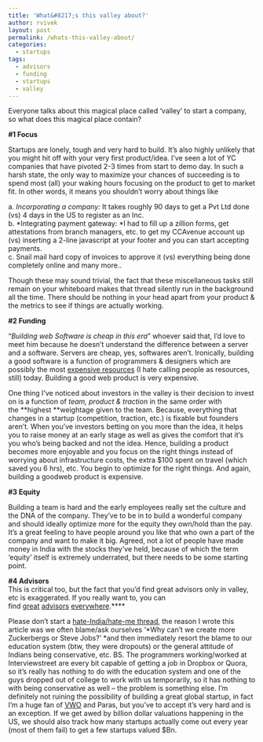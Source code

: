 ```yaml
---
title: 'What&#8217;s this valley about?'
author: rvivek
layout: post
permalink: /whats-this-valley-about/
categories:
  - startups
tags:
  - advisors
  - funding
  - startups
  - valley
---
```

Everyone talks about this magical place called ‘valley’ to start a company, so what does this magical place contain?

**#1 Focus**

Startups are lonely, tough and very hard to build. It’s also highly unlikely that you might hit off with your very first product/idea. I’ve seen a lot of YC companies that have pivoted 2-3 times from start to demo day. In such a harsh state, the only way to maximize your chances of succeeding is to spend most (all) your waking hours focusing on the product to get to market fit. In other words, it means you shouldn’t worry about things like

a. *Incorporating a company:* It takes roughly 90 days to get a Pvt Ltd done (vs) 4 days in the US to register as an Inc.  
b. *Integrating payment gateway: *I had to fill up a zillion forms, get attestations from branch managers, etc. to get my CCAvenue account up (vs) inserting a 2-line javascript at your footer and you can start accepting payments.  
c. Snail mail hard copy of invoices to approve it (vs) everything being done completely online and many more..

Though these may sound trivial, the fact that these miscellaneous tasks still remain on your whiteboard makes that thread silently run in the background all the time. There should be nothing in your head apart from your product & the metrics to see if things are actually working.

**#2 Funding**

“*Building web* *Software is cheap in this era*” whoever said that, I’d love to meet him because he doesn’t understand the difference between a server and a software. Servers are cheap, yes, softwares aren’t. Ironically, building a good software is a function of programmers & designers which are possibly the most <a href="http://blog.folyo.me/post/10723370923/how-much-does-a-website-cost" target="_blank">expensive resources</a> (I hate calling people as resources, still) today. Building a good web product is very expensive.

One thing I’ve noticed about investors in the valley is their decision to invest on is a function of *team, product & traction* in the same order with the **highest **weightage given to the team. Because, everything that changes in a startup (competition, traction, etc.) is fixable but founders aren’t. When you’ve investors betting on you more than the idea, it helps you to raise money at an early stage as well as gives the comfort that it’s you who’s being backed and not the idea. Hence, building a product becomes more enjoyable and you focus on the right things instead of worrying about infrastructure costs, the extra $100 spent on travel (which saved you 6 hrs), etc. You begin to optimize for the right things. And again, building a goodweb product is expensive.

**#3 Equity**

Building a team is hard and the early employees really set the culture and the DNA of the company. They’ve to be in to build a wonderful company and should ideally optimize more for the equity they own/hold than the pay. It’s a great feeling to have people around you like that who own a part of the company and want to make it big. Agreed, not a lot of people have made money in India with the stocks they’ve held, because of which the term ‘equity’ itself is extremely underrated, but there needs to be some starting point.

**#4 Advisors**  
This is critical too, but the fact that you’d find great advisors only in valley, etc is exaggerated. If you really want to, you can find <a href="http://twitter.com/vijayanands" target="_blank">great</a> <a href="http://twitter.com/mukund" target="_blank">advisors</a> <a href="http://themorpheus.com/" target="_blank">everywhere</a>.****

Please don’t start a <a href="http://news.ycombinator.com/item?id=2544242" target="_blank">hate-India/hate-me thread</a>, the reason I wrote this article was we often blame/ask ourselves ‘*Why can’t we create more Zuckerbergs or Steve Jobs?’ *and then immediately resort the blame to our education system (btw, they were dropouts) or the general attitude of Indians being conservative, etc. BS. The programmers working/worked at Interviewstreet are every bit capable of getting a job in Dropbox or Quora, so it’s really has nothing to do with the education system and one of the guys dropped out of college to work with us temporarily, so it has nothing to with being conservative as well – the problem is something else. I’m definitely not ruining the possibility of building a great global startup, in fact I’m a huge fan of <a href="http://visualwebsiteoptimizer.com/" target="_blank">VWO</a> and Paras, but you’ve to accept it’s very hard and is an exception. If we get awed by billion dollar valuations happening in the US, we should also track how many startups actually come out every year (most of them fail) to get a few startups valued $Bn.